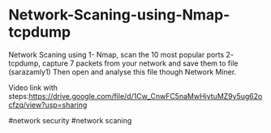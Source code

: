 # Network-Scaning-using-Nmap-tcpdump
Network Scaning using 1- Nmap, scan the 10 most popular ports  2- tcpdump, capture 7 packets from your network and save them to file (sarazamly1) Then open and analyse this file though Network Miner.

Video link with steps:https://drive.google.com/file/d/1Cw_CnwFC5naMwHjytuMZ9y5ug62ocfzq/view?usp=sharing

#network security
#network scaning
